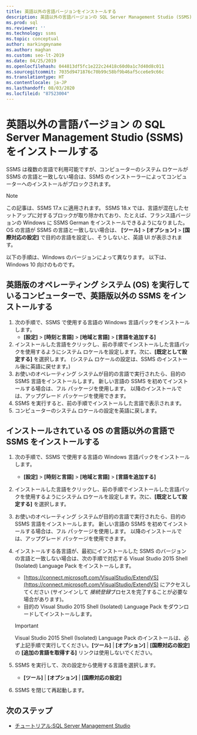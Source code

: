 ```yaml
---
title: 英語以外の言語バージョンをインストールする
description: 英語以外の言語バージョンの SQL Server Management Studio (SSMS) をインストールします。 この記事は、SSMS 17.x に適用されます。
ms.prod: sql
ms.reviewer: ''
ms.technology: ssms
ms.topic: conceptual
author: markingmyname
ms.author: maghan
ms.custom: seo-lt-2019
ms.date: 04/25/2019
ms.openlocfilehash: 044813df5fc1e222c24418c60d0a1c7d40d8c011
ms.sourcegitcommit: 7035d9471876c70b99c58bf9b46af5cce6e9c66c
ms.translationtype: HT
ms.contentlocale: ja-JP
ms.lasthandoff: 08/03/2020
ms.locfileid: "87523004"
---
```

# <a name="install-non-english-language-versions-of-sql-server-management-studio-ssms"></a>英語以外の言語バージョン の SQL Server Management Studio (SSMS) をインストールする

SSMS は複数の言語で利用可能ですが、コンピューターのシステム ロケールが SSMS の言語と一致しない場合は、SSMS のインストーラーによってコンピューターへのインストールがブロックされます。

> [!NOTE]
> この記事は、SSMS 17.x に適用されます。 SSMS 18.x では、言語が混在したセットアップに対するブロックが取り除かれており、たとえば、フランス語バージョンの Windows に SSMS German をインストールできるようになりました。 OS の言語が SSMS の言語と一致しない場合は、 **[ツール]**  >  **[オプション]**  >  **[国際対応の設定]** で目的の言語を設定し、そうしないと、英語 UI が表示されます。

以下の手順は、Windows のバージョンによって異なります。 以下は、Windows 10 向けのものです。

## <a name="install-non-english-ssms-on-a-computer-running-an-english-operating-system-os"></a>英語版のオペレーティング システム (OS) を実行しているコンピューターで、英語版以外の SSMS をインストールする

1. 次の手順で、SSMS で使用する言語の Windows 言語パックをインストールします。
   - **[設定]**  >  **[時刻と言語]**  >  **[地域と言語]**  >  **[言語を追加する]**
2. インストールした言語をクリックし、前の手順でインストールした言語パックを使用するようにシステム ロケールを設定します。次に、**[既定として設定する]** を選択します。 (システム ロケールの設定は、SSMS のインストール後に英語に戻せます。)
3. お使いのオペレーティング システムが目的の言語で実行されたら、目的の SSMS 言語をインストールします。 新しい言語の SSMS を初めてインストールする場合は、フル パッケージを使用します。 以降のインストールでは、アップグレード パッケージを使用できます。
4. SSMS を実行すると、前の手順でインストールした言語で表示されます。
5. コンピューターのシステム ロケールの設定を英語に戻します。

## <a name="install-ssms-in-a-language-other-than-the-language-of-the-installed-os"></a>インストールされている OS の言語以外の言語で SSMS をインストールする

1. 次の手順で、SSMS で使用する言語の Windows 言語パックをインストールします。
   - **[設定]**  >  **[時刻と言語]**  >  **[地域と言語]**  >  **[言語を追加する]**
2. インストールした言語をクリックし、前の手順でインストールした言語パックを使用するようにシステム ロケールを設定します。次に、**[既定として設定する]** を選択します。
3. お使いのオペレーティング システムが目的の言語で実行されたら、目的の SSMS 言語をインストールします。 新しい言語の SSMS を初めてインストールする場合は、フル パッケージを使用します。 以降のインストールでは、アップグレード パッケージを使用できます。
4. インストールする各言語が、最初にインストールした SSMS のバージョンの言語と一致しない場合は、次の手順で対応する Visual Studio 2015 Shell (Isolated) Language Pack をインストールします。
   - [https://connect.microsoft.com/VisualStudio/ExtendVS](https://connect.microsoft.com/VisualStudio/ExtendVS) にアクセスしてください (サインインして *接続登録*プロセスを完了することが必要な場合があります)。
   - 目的の Visual Studio 2015 Shell (Isolated) Language Pack をダウンロードしてインストールします。

   > [!IMPORTANT]
   > Visual Studio 2015 Shell (Isolated) Language Pack のインストールは、必ず上記手順で実行してください。**[ツール]** | **[オプション]** | **[国際対応の設定]** の **[追加の言語を取得する]** リンクは使用しないでください。

5. SSMS を実行して、次の設定から使用する言語を選択します。
   - **[ツール]**  |  **[オプション]**  |  **[国際対応の設定]**
6. SSMS を閉じて再起動します。

## <a name="next-steps"></a>次のステップ

- [チュートリアル:SQL Server Management Studio](https://docs.microsoft.com/sql/ssms/tutorials/tutorial-sql-server-management-studio)
